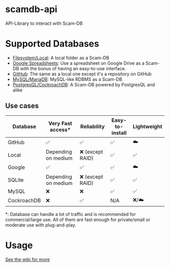 # scamdb-api
API-Library to interact with Scam-DB

# Supported Databases
* [Filesystem/Local](https://github.com/Peri-Loves-Violence/scamdb-api/wiki/Local): A local folder as a Scam-DB
* [Google Spreadsheets](https://github.com/Peri-Loves-Violence/scamdb-api/wiki/Google): Use a spreadsheet on Google Drive as a Scam-DB with the bonus of having an easy-to-use interface.
* [GitHub](https://github.com/Peri-Loves-Violence/scamdb-api/wiki/GitHub): The same as a local one except it's a repository on GitHub
* [MySQL/MariaDB](https://github.com/Peri-Loves-Violence/scamdb-api/wiki/MySQL): MySQL-like RDBMS as a Scam-DB
* [PostgresQL/CockroachDB](https://github.com/Peri-Loves-Violence/scamdb-api/wiki/PostgresQL): A Scam-DB powered by PostgresQL and alike

## Use cases
| Database    | Very Fast access*   | Reliability        | Easy-to-install    | Lightweight        |
| ----------- | ------------------- | ------------------ | ------------------ | ------------------ |
| GitHub      | :white_check_mark:  | :white_check_mark: | :white_check_mark: | :cloud:            |
| Local       | Depending on medium | :x: (except RAID)  | :white_check_mark: | :white_check_mark: |
| Google      | :white_check_mark:  | :white_check_mark: | :white_check_mark: | :cloud:            |
| SQLite      | Depending on medium | :x: (except RAID)  | :white_check_mark: | :white_check_mark: |
| MySQL       | :x:                 | :x:                | :white_check_mark: | :white_check_mark: |
| CockroachDB | :x:                 | :white_check_mark: | N/A                | :x:/:cloud:        |

*: Database can handle a lot of traffic and is recommended for commercial/large use.
All of them are fast enough for private/small or moderate use with plug-and-play.

# Usage
[See the wiki for more](https://github.com/Peri-Loves-Violence/scamdb-api/wiki/Home)